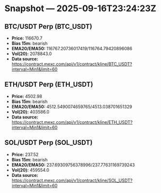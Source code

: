 # Snapshot — 2025-09-16T23:24:23Z

## BTC/USDT Perp (BTC_USDT)
- **Price:** 116670.7
- **Bias 15m:** bearish
- **EMA20/EMA50:** 116767.20736017419/116764.79420896086
- **Vol(20):** 2078843.0
- **Data source:** https://contract.mexc.com/api/v1/contract/kline/BTC_USDT?interval=Min1&limit=60

## ETH/USDT Perp (ETH_USDT)
- **Price:** 4502.98
- **Bias 15m:** bearish
- **EMA20/EMA50:** 4512.5490074659765/4513.038701651329
- **Vol(20):** 403586.0
- **Data source:** https://contract.mexc.com/api/v1/contract/kline/ETH_USDT?interval=Min1&limit=60

## SOL/USDT Perp (SOL_USDT)
- **Price:** 237.52
- **Bias 15m:** bearish
- **EMA20/EMA50:** 237.69309756378996/237.77631169739243
- **Vol(20):** 459554.0
- **Data source:** https://contract.mexc.com/api/v1/contract/kline/SOL_USDT?interval=Min1&limit=60
